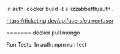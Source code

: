 in auth:
docker build -t ellizzabbetth/auth .


https://ticketing.dev/api/users/currentuser


=======
docker pull mongo


Run Tests:
In auth: npm run test